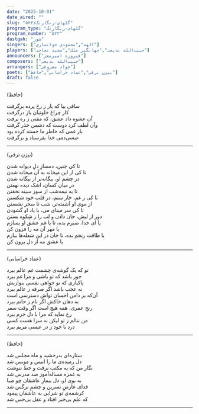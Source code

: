 ```yaml
---
date: "2025-10-01"
date_aired: ""
slug: "گلهای-رنگارنگ/۵۳۳"
program_type: "گلهای-رنگارنگ"
program_number: "۵۳۳"
dastgah: "شور"
singers: ["الهه","محمودی خوانساری"]
players: ["حبیب‌الله بدیعی","جهانگیر ملک","مجید نجاحی"]
announcers: ["فیروزه امیرمعز"]
composers: ["حبیب‌الله بدیعی"]
arrangers: ["جواد معروفی"]
poets: ["بیژن ترقی","عماد خراسانی","حافظ"]
draft: false
---
```


(حافظ)

ساقی بیا که یار ز رخ پرده برگرفت  
کار چراغ خلوتیان باز درگرفت  
آن عشوه داد عشق، که مفتی ز ره برفت  
وآن لطف کرد دوست که دشمن حذر گرفت  
بار غمی که خاطر ما خسته کرده بود  
عیسی‌دمی خدا بفرستاد و برگرفت  

---

(بیژن ترقی)

تا کی چنین، دمسازِ دلِ دیوانه شدن  
تا کی از این میخانه به آن میخانه شدن  
در چشم او، بیگانه‌تر از بیگانه شدن  
در میان کسان، اشک دیده نهفتن  
تا به نیمه‌شب از سوز سینه نخفتن  
تا کی ز غم، خار ستم، در قلب خود شکستن  
از موی او آشفته‌تر، شب تا سحر نشستن  
تا کی سر مینای می، با یاد او گشودن  
دور از لبش، جان دادن و لب را ز شِکوه بستن  
یا ای خدا، صبرم بده، تا با غم عشق او بسازم  
یا مهر آن مه را فزون کن  
یا طاقت رنجم بده، تا جان در این شعله‌ها ببازم  
یا عشق مه از دل برون کن  

---

(عماد خراسانی)

تو که یک گوشه‌ی چشمت غم عالم ببرد  
جور باشد که تو باشی و مرا غم ببرد  
پاکبازی که تو خواهی نفسی بنوازیش  
نه عجب باشد اگر صرفه ز عالم ببرد  
آن‌که بر دامن احسان تواش دسترسی است  
به دهان خاکش اگر نام ز حاتم ببرد  
رنجِ عمری، همه هیچ است اگر وقت سفر  
رخ نماید که مرا با دل خرم ببرد  
من ننالم ز تو لیکن نه سزا هست کسی  
درد با خود ز در عیسی مریم ببرد  

---

(حافظ)

ستاره‌ای بدرخشید و ماه مجلس شد  
دل رمیده‌ی ما را انیس و مونس شد  
نگار من که به مکتب نرفت و خط ننوشت  
به غمزه مساله‌آموز صد مدرس شد  
به بوی او، دل بیمارِ عاشقان چو صبا  
فدای عارضِ نسرین و چشمِ نرگس شد  
کرشمه‌ی تو شرابی به عاشقان پیمود  
که علم بی‌خبر افتاد و عقل بی‌حس شد

---